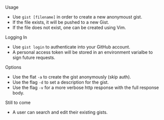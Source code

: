 Usage
* Use `gist [filename]` in order to create a new anonymoust gist. 
* If the file exists, it will be pushed to a new Gist. 
* If the file does not exist, one can be created using Vim.

Logging In
* Use `gist login` to authenticate into your GitHub account.
* A personal access token will be stored in an environment varialbe to sign future requests.

Options
* Use the flat `-a` to create the gist anonymously (skip auth).
* Use the flag `-d` to set a description for the gist.
* Use the flag `-v` for a more verbose http response with the full response body.

Still to come
* A user can search and edit their existing gists.
